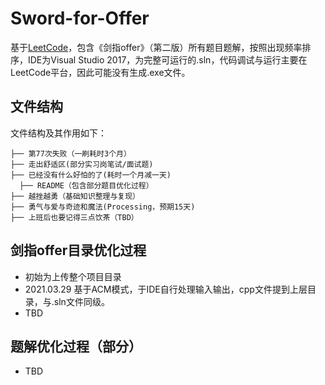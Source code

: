 # Sword-for-Offer
基于[LeetCode](https://leetcode-cn.com/problemset/lcof/)，包含《剑指offer》（第二版）所有题目题解，按照出现频率排序，IDE为Visual Studio 2017，为完整可运行的.sln，代码调试与运行主要在LeetCode平台，因此可能没有生成.exe文件。

## 文件结构

文件结构及其作用如下：

```
├── 第77次失败（一刷耗时3个月）
├── 走出舒适区(部分实习岗笔试/面试题)
├── 已经没有什么好怕的了(耗时一个月减一天)
  ├── README（包含部分题目优化过程）
├── 越挫越勇（基础知识整理与复现）
├── 勇气与爱与奇迹和魔法(Processing，预期15天)
├── 上班后也要记得三点饮茶（TBD）
```
## 剑指offer目录优化过程
- 初始为上传整个项目目录
- 2021.03.29  基于ACM模式，于IDE自行处理输入输出，cpp文件提到上层目录，与.sln文件同级。
- TBD


## 题解优化过程（部分）
- TBD
